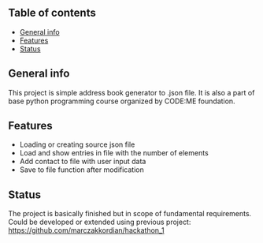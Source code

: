 ## Table of contents
* [General info](#general-info)
* [Features](#features)
* [Status](#status)

## General info
This project is simple address book generator to .json file.
It is also a part of base python programming course organized by CODE:ME foundation.
	
## Features
* Loading or creating source json file
* Load and show entries in file with the number of elements
* Add contact to file with user input data
* Save to file function after modification
	
## Status
The project is basically finished but in scope of fundamental requirements.
Could be developed or extended using previous project: https://github.com/marczakkordian/hackathon_1